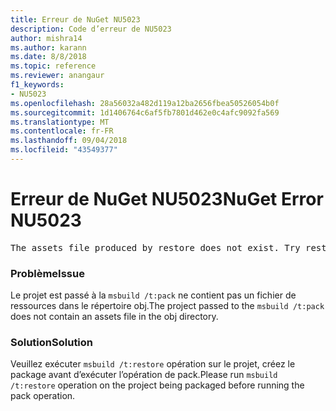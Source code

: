 ```yaml
---
title: Erreur de NuGet NU5023
description: Code d’erreur de NU5023
author: mishra14
ms.author: karann
ms.date: 8/8/2018
ms.topic: reference
ms.reviewer: anangaur
f1_keywords:
- NU5023
ms.openlocfilehash: 28a56032a482d119a12ba2656fbea50526054b0f
ms.sourcegitcommit: 1d1406764c6af5fb7801d462e0c4afc9092fa569
ms.translationtype: MT
ms.contentlocale: fr-FR
ms.lasthandoff: 09/04/2018
ms.locfileid: "43549377"
---
```

# <a name="nuget-error-nu5023"></a><span data-ttu-id="0c8f4-103">Erreur de NuGet NU5023</span><span class="sxs-lookup"><span data-stu-id="0c8f4-103">NuGet Error NU5023</span></span>
<pre>The assets file produced by restore does not exist. Try restoring the project again. The expected location of the assets file is F:\project\obj\project.assets.json.</pre>

### <a name="issue"></a><span data-ttu-id="0c8f4-104">Problème</span><span class="sxs-lookup"><span data-stu-id="0c8f4-104">Issue</span></span>

<span data-ttu-id="0c8f4-105">Le projet est passé à la `msbuild /t:pack` ne contient pas un fichier de ressources dans le répertoire obj.</span><span class="sxs-lookup"><span data-stu-id="0c8f4-105">The project passed to the `msbuild /t:pack` does not contain an assets file in the obj directory.</span></span>


### <a name="solution"></a><span data-ttu-id="0c8f4-106">Solution</span><span class="sxs-lookup"><span data-stu-id="0c8f4-106">Solution</span></span>

<span data-ttu-id="0c8f4-107">Veuillez exécuter `msbuild /t:restore` opération sur le projet, créez le package avant d’exécuter l’opération de pack.</span><span class="sxs-lookup"><span data-stu-id="0c8f4-107">Please run `msbuild /t:restore` operation on the project being packaged before running the pack operation.</span></span>

